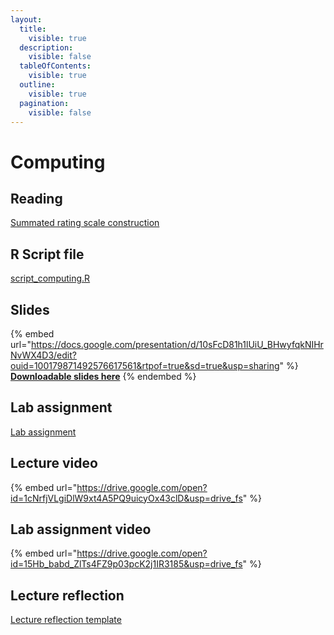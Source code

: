 ```yaml
---
layout:
  title:
    visible: true
  description:
    visible: false
  tableOfContents:
    visible: true
  outline:
    visible: true
  pagination:
    visible: false
---
```


# Computing

## Reading

[Summated rating scale construction](https://drive.google.com/file/d/1-Gjbex4YsZaDJSYEnIe03Ec1awRFd3Al/view?usp=sharing)

## R Script file

[script\_computing.R](https://drive.google.com/open?id=1VYeQ6ts2fjYeTrN_fMxW-6yGDn5c2wt1\&usp=drive_fs)

## Slides

{% embed url="https://docs.google.com/presentation/d/10sFcD81h1lUiU_BHwyfqkNIHrNvWX4D3/edit?ouid=100179871492576617561&rtpof=true&sd=true&usp=sharing" %}
[**Downloadable slides here**](https://docs.google.com/presentation/d/10sFcD81h1lUiU_BHwyfqkNIHrNvWX4D3/edit?usp=sharing\&ouid=100179871492576617561\&rtpof=true\&sd=true)
{% endembed %}

## Lab assignment

[Lab assignment](https://docs.google.com/document/d/1azrVv-p9p2VYRh7hn53w2cLlBfTrycpn?rtpof=true\&usp=drive_fs)

## Lecture video

{% embed url="https://drive.google.com/open?id=1cNrfjVLgiDlW9xt4A5PQ9uicyOx43clD&usp=drive_fs" %}

## Lab assignment video

{% embed url="https://drive.google.com/open?id=15Hb_babd_ZlTs4FZ9p03pcK2j1IR3185&usp=drive_fs" %}

## Lecture reflection

[Lecture reflection template](https://docs.google.com/document/d/1Zi5v2LdTGg7BVZOWjG0E6rOBxFuif-aH?rtpof=true\&usp=drive_fs)

